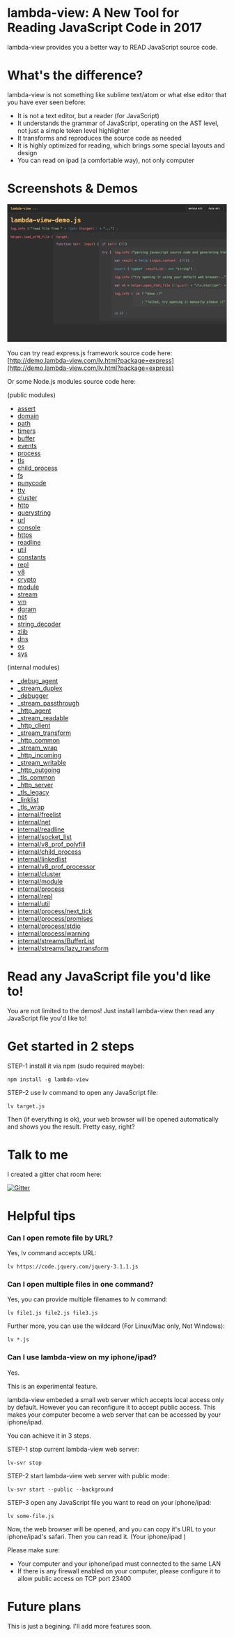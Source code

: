 # lambda-view: A New Tool for Reading JavaScript Code in 2017

lambda-view provides you a better way to READ JavaScript source code. 

# What's the difference?

lambda-view is not something like sublime text/atom or what else editor that you have ever seen before:

* It is not a text editor, but a reader (for JavaScript)
* It understands the grammar of JavaScript, operating on the AST level, not just a simple token level highlighter
* It transforms and reproduces the source code as needed
* It is highly optimized for reading, which brings some special layouts and design
* You can read on ipad (a comfortable way), not only computer

# Screenshots & Demos

![](screenshots/lambda-view-demo.js.png)

You can try read express.js framework source code here: [http://demo.lambda-view.com/lv.html?package=express](http://demo.lambda-view.com/lv.html?package=express)

Or some Node.js modules source code here:

(public modules)

* [assert](http://demo.lambda-view.com/lv.html?package=assert)
* [domain](http://demo.lambda-view.com/lv.html?package=domain)
* [path](http://demo.lambda-view.com/lv.html?package=path)
* [timers](http://demo.lambda-view.com/lv.html?package=timers)
* [buffer](http://demo.lambda-view.com/lv.html?package=buffer)
* [events](http://demo.lambda-view.com/lv.html?package=events)
* [process](http://demo.lambda-view.com/lv.html?package=process)
* [tls](http://demo.lambda-view.com/lv.html?package=tls)
* [child_process](http://demo.lambda-view.com/lv.html?package=child_process)
* [fs](http://demo.lambda-view.com/lv.html?package=fs)
* [punycode](http://demo.lambda-view.com/lv.html?package=punycode)
* [tty](http://demo.lambda-view.com/lv.html?package=tty)
* [cluster](http://demo.lambda-view.com/lv.html?package=cluster)
* [http](http://demo.lambda-view.com/lv.html?package=http)
* [querystring](http://demo.lambda-view.com/lv.html?package=querystring)
* [url](http://demo.lambda-view.com/lv.html?package=url)
* [console](http://demo.lambda-view.com/lv.html?package=console)
* [https](http://demo.lambda-view.com/lv.html?package=https)
* [readline](http://demo.lambda-view.com/lv.html?package=readline)
* [util](http://demo.lambda-view.com/lv.html?package=util)
* [constants](http://demo.lambda-view.com/lv.html?package=constants)
* [repl](http://demo.lambda-view.com/lv.html?package=repl)
* [v8](http://demo.lambda-view.com/lv.html?package=v8)
* [crypto](http://demo.lambda-view.com/lv.html?package=crypto)
* [module](http://demo.lambda-view.com/lv.html?package=module)
* [stream](http://demo.lambda-view.com/lv.html?package=stream)
* [vm](http://demo.lambda-view.com/lv.html?package=vm)
* [dgram](http://demo.lambda-view.com/lv.html?package=dgram)
* [net](http://demo.lambda-view.com/lv.html?package=net)
* [string_decoder](http://demo.lambda-view.com/lv.html?package=string_decoder)
* [zlib](http://demo.lambda-view.com/lv.html?package=zlib)
* [dns](http://demo.lambda-view.com/lv.html?package=dns)
* [os](http://demo.lambda-view.com/lv.html?package=os)
* [sys](http://demo.lambda-view.com/lv.html?package=sys)

(internal modules)

* [_debug_agent](http://demo.lambda-view.com/lv.html?package=_debug_agent)
* [_stream_duplex](http://demo.lambda-view.com/lv.html?package=_stream_duplex)
* [_debugger](http://demo.lambda-view.com/lv.html?package=_debugger)
* [_stream_passthrough](http://demo.lambda-view.com/lv.html?package=_stream_passthrough)
* [_http_agent](http://demo.lambda-view.com/lv.html?package=_http_agent)
* [_stream_readable](http://demo.lambda-view.com/lv.html?package=_stream_readable)
* [_http_client](http://demo.lambda-view.com/lv.html?package=_http_client)
* [_stream_transform](http://demo.lambda-view.com/lv.html?package=_stream_transform)
* [_http_common](http://demo.lambda-view.com/lv.html?package=_http_common)
* [_stream_wrap](http://demo.lambda-view.com/lv.html?package=_stream_wrap)
* [_http_incoming](http://demo.lambda-view.com/lv.html?package=_http_incoming)
* [_stream_writable](http://demo.lambda-view.com/lv.html?package=_stream_writable)
* [_http_outgoing](http://demo.lambda-view.com/lv.html?package=_http_outgoing)
* [_tls_common](http://demo.lambda-view.com/lv.html?package=_tls_common)
* [_http_server](http://demo.lambda-view.com/lv.html?package=_http_server)
* [_tls_legacy](http://demo.lambda-view.com/lv.html?package=_tls_legacy)
* [_linklist](http://demo.lambda-view.com/lv.html?package=_linklist)
* [_tls_wrap](http://demo.lambda-view.com/lv.html?package=_tls_wrap)
* [internal/freelist](http://demo.lambda-view.com/lv.html?package=internal/freelist)
* [internal/net](http://demo.lambda-view.com/lv.html?package=internal/net)
* [internal/readline](http://demo.lambda-view.com/lv.html?package=internal/readline)
* [internal/socket_list](http://demo.lambda-view.com/lv.html?package=internal/socket_list)
* [internal/v8_prof_polyfill](http://demo.lambda-view.com/lv.html?package=internal/v8_prof_polyfill)
* [internal/child_process](http://demo.lambda-view.com/lv.html?package=internal/child_process)
* [internal/linkedlist](http://demo.lambda-view.com/lv.html?package=internal/linkedlist)
* [internal/v8_prof_processor](http://demo.lambda-view.com/lv.html?package=internal/v8_prof_processor)
* [internal/cluster](http://demo.lambda-view.com/lv.html?package=internal/cluster)
* [internal/module](http://demo.lambda-view.com/lv.html?package=internal/module)
* [internal/process](http://demo.lambda-view.com/lv.html?package=internal/process)
* [internal/repl](http://demo.lambda-view.com/lv.html?package=internal/repl)
* [internal/util](http://demo.lambda-view.com/lv.html?package=internal/util)
* [internal/process/next_tick](http://demo.lambda-view.com/lv.html?package=internal/process/next_tick)
* [internal/process/promises](http://demo.lambda-view.com/lv.html?package=internal/process/promises)
* [internal/process/stdio](http://demo.lambda-view.com/lv.html?package=internal/process/stdio)
* [internal/process/warning](http://demo.lambda-view.com/lv.html?package=internal/process/warning)
* [internal/streams/BufferList](http://demo.lambda-view.com/lv.html?package=internal/streams/BufferList)
* [internal/streams/lazy_transform](http://demo.lambda-view.com/lv.html?package=internal/streams/lazy_transform)

# Read any JavaScript file you'd like to!

You are not limited to the demos! Just install lambda-view then read any JavaScript file you'd like to!

# Get started in 2 steps

STEP-1 install it via npm (sudo required maybe):

```
npm install -g lambda-view
```

STEP-2 use lv command to open any JavaScript file:

```
lv target.js
```

Then (if everything is ok), your web browser will be opened automatically and shows you the result. Pretty easy, right? 

# Talk to me

I created a gitter chat room here: 

[![Gitter](https://badges.gitter.im/Jianru-Lin/lambda-view.svg)](https://gitter.im/Jianru-Lin/lambda-view?utm_source=badge&utm_medium=badge&utm_campaign=pr-badge)

# Helpful tips

### Can I open remote file by URL?

Yes, lv command accepts URL:

```
lv https://code.jquery.com/jquery-3.1.1.js
```

### Can I open multiple files in one command?

Yes, you can provide multiple filenames to lv command:

```
lv file1.js file2.js file3.js
```

Further more, you can use the wildcard (For Linux/Mac only, Not Windows):

```
lv *.js
```

### Can I use lambda-view on my iphone/ipad?

Yes. 

This is an experimental feature. 

lambda-view embeded a small web server which accepts local access only by default. However you can reconfigure it to accept public access. This makes your computer become a web server that can be accessed by your iphone/ipad. 

You can achieve it in 3 steps.

STEP-1 stop current lambda-view web server:

```
lv-svr stop
```

STEP-2 start lambda-view web server with public mode:

```
lv-svr start --public --background
```

STEP-3 open any JavaScript file you want to read on your iphone/ipad:

```
lv some-file.js
```

Now, the web browser will be opened, and you can copy it's URL to your iphone/ipad's safari. Then you can read it. (Your iphone/ipad )

Please make sure:

* Your computer and your iphone/ipad must connected to the same LAN
* If there is any firewall enabled on your computer, please configure it to allow public access on TCP port 23400

# Future plans

This is just a begining. I'll add more features soon. 
